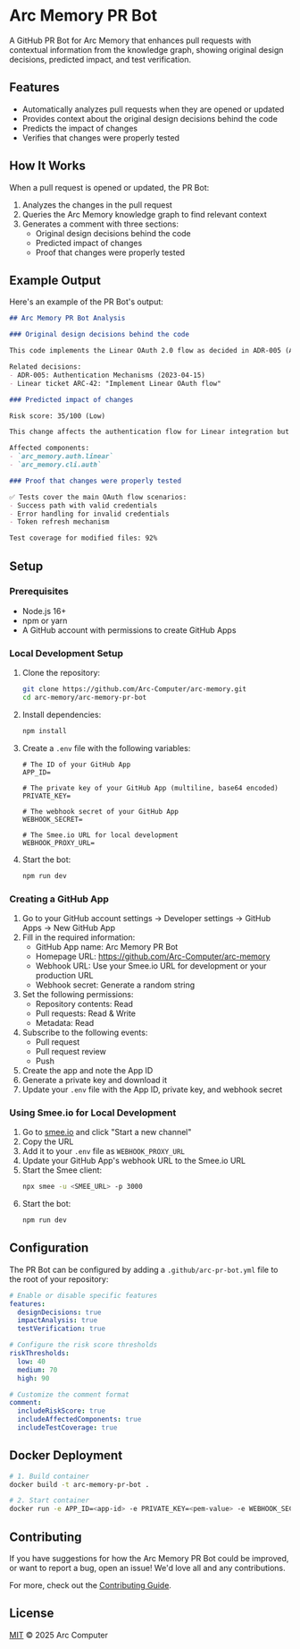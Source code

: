 # Arc Memory PR Bot

A GitHub PR Bot for Arc Memory that enhances pull requests with contextual information from the knowledge graph, showing original design decisions, predicted impact, and test verification.

## Features

- Automatically analyzes pull requests when they are opened or updated
- Provides context about the original design decisions behind the code
- Predicts the impact of changes
- Verifies that changes were properly tested

## How It Works

When a pull request is opened or updated, the PR Bot:

1. Analyzes the changes in the pull request
2. Queries the Arc Memory knowledge graph to find relevant context
3. Generates a comment with three sections:
   - Original design decisions behind the code
   - Predicted impact of changes
   - Proof that changes were properly tested

## Example Output

Here's an example of the PR Bot's output:

```markdown
## Arc Memory PR Bot Analysis

### Original design decisions behind the code

This code implements the Linear OAuth 2.0 flow as decided in ADR-005 (Authentication Mechanisms). The decision to use OAuth instead of API keys was made to improve security and user experience, allowing users to authenticate without sharing their API keys.

Related decisions:
- ADR-005: Authentication Mechanisms (2023-04-15)
- Linear ticket ARC-42: "Implement Linear OAuth flow"

### Predicted impact of changes

Risk score: 35/100 (Low)

This change affects the authentication flow for Linear integration but does not impact existing functionality. The OAuth flow is isolated from the core knowledge graph building process.

Affected components:
- `arc_memory.auth.linear`
- `arc_memory.cli.auth`

### Proof that changes were properly tested

✅ Tests cover the main OAuth flow scenarios:
- Success path with valid credentials
- Error handling for invalid credentials
- Token refresh mechanism

Test coverage for modified files: 92%
```

## Setup

### Prerequisites

- Node.js 16+
- npm or yarn
- A GitHub account with permissions to create GitHub Apps

### Local Development Setup

1. Clone the repository:
   ```bash
   git clone https://github.com/Arc-Computer/arc-memory.git
   cd arc-memory/arc-memory-pr-bot
   ```

2. Install dependencies:
   ```bash
   npm install
   ```

3. Create a `.env` file with the following variables:
   ```
   # The ID of your GitHub App
   APP_ID=

   # The private key of your GitHub App (multiline, base64 encoded)
   PRIVATE_KEY=

   # The webhook secret of your GitHub App
   WEBHOOK_SECRET=

   # The Smee.io URL for local development
   WEBHOOK_PROXY_URL=
   ```

4. Start the bot:
   ```bash
   npm run dev
   ```

### Creating a GitHub App

1. Go to your GitHub account settings -> Developer settings -> GitHub Apps -> New GitHub App
2. Fill in the required information:
   - GitHub App name: Arc Memory PR Bot
   - Homepage URL: https://github.com/Arc-Computer/arc-memory
   - Webhook URL: Use your Smee.io URL for development or your production URL
   - Webhook secret: Generate a random string
3. Set the following permissions:
   - Repository contents: Read
   - Pull requests: Read & Write
   - Metadata: Read
4. Subscribe to the following events:
   - Pull request
   - Pull request review
   - Push
5. Create the app and note the App ID
6. Generate a private key and download it
7. Update your `.env` file with the App ID, private key, and webhook secret

### Using Smee.io for Local Development

1. Go to [smee.io](https://smee.io/) and click "Start a new channel"
2. Copy the URL
3. Add it to your `.env` file as `WEBHOOK_PROXY_URL`
4. Update your GitHub App's webhook URL to the Smee.io URL
5. Start the Smee client:
   ```bash
   npx smee -u <SMEE_URL> -p 3000
   ```
6. Start the bot:
   ```bash
   npm run dev
   ```

## Configuration

The PR Bot can be configured by adding a `.github/arc-pr-bot.yml` file to the root of your repository:

```yaml
# Enable or disable specific features
features:
  designDecisions: true
  impactAnalysis: true
  testVerification: true

# Configure the risk score thresholds
riskThresholds:
  low: 40
  medium: 70
  high: 90

# Customize the comment format
comment:
  includeRiskScore: true
  includeAffectedComponents: true
  includeTestCoverage: true
```

## Docker Deployment

```sh
# 1. Build container
docker build -t arc-memory-pr-bot .

# 2. Start container
docker run -e APP_ID=<app-id> -e PRIVATE_KEY=<pem-value> -e WEBHOOK_SECRET=<webhook-secret> arc-memory-pr-bot
```

## Contributing

If you have suggestions for how the Arc Memory PR Bot could be improved, or want to report a bug, open an issue! We'd love all and any contributions.

For more, check out the [Contributing Guide](CONTRIBUTING.md).

## License

[MIT](LICENSE) © 2025 Arc Computer
